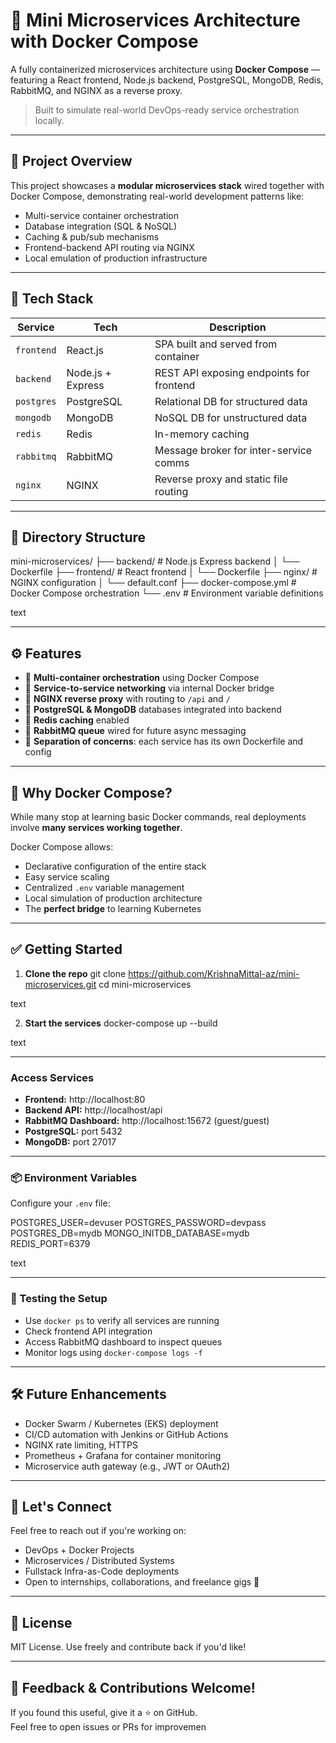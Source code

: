 # 🐳 Mini Microservices Architecture with Docker Compose

A fully containerized microservices architecture using **Docker Compose** — featuring a React frontend, Node.js backend, PostgreSQL, MongoDB, Redis, RabbitMQ, and NGINX as a reverse proxy.

> Built to simulate real-world DevOps-ready service orchestration locally.
    
---

## 🚀 Project Overview

This project showcases a **modular microservices stack** wired together with Docker Compose, demonstrating real-world development patterns like:

- Multi-service container orchestration
- Database integration (SQL & NoSQL)
- Caching & pub/sub mechanisms
- Frontend-backend API routing via NGINX
- Local emulation of production infrastructure

---

## 🧱 Tech Stack

| Service     | Tech              | Description                                |
|-------------|-------------------|--------------------------------------------|
| `frontend`  | React.js          | SPA built and served from container        |
| `backend`   | Node.js + Express | REST API exposing endpoints for frontend   |
| `postgres`  | PostgreSQL        | Relational DB for structured data          |
| `mongodb`   | MongoDB           | NoSQL DB for unstructured data             |
| `redis`     | Redis             | In-memory caching                          |
| `rabbitmq`  | RabbitMQ          | Message broker for inter-service comms     |
| `nginx`     | NGINX             | Reverse proxy and static file routing      |

---

## 📁 Directory Structure

mini-microservices/
├── backend/ # Node.js Express backend
│ └── Dockerfile
├── frontend/ # React frontend
│ └── Dockerfile
├── nginx/ # NGINX configuration
│ └── default.conf
├── docker-compose.yml # Docker Compose orchestration
└── .env # Environment variable definitions

text

---

## ⚙️ Features

- 🐳 **Multi-container orchestration** using Docker Compose
- 🔁 **Service-to-service networking** via internal Docker bridge
- 🔗 **NGINX reverse proxy** with routing to `/api` and `/`
- 💾 **PostgreSQL & MongoDB** databases integrated into backend
- 🧠 **Redis caching** enabled
- 🐇 **RabbitMQ queue** wired for future async messaging
- 🎯 **Separation of concerns**: each service has its own Dockerfile and config

---

## 🧠 Why Docker Compose?

While many stop at learning basic Docker commands, real deployments involve **many services working together**.

Docker Compose allows:
- Declarative configuration of the entire stack
- Easy service scaling
- Centralized `.env` variable management
- Local simulation of production architecture
- The **perfect bridge** to learning Kubernetes

---

## ✅ Getting Started

1. **Clone the repo**
git clone https://github.com/KrishnaMittal-az/mini-microservices.git
cd mini-microservices

text

2. **Start the services**
docker-compose up --build

text

---

### Access Services

- **Frontend:** http://localhost:80
- **Backend API:** http://localhost/api
- **RabbitMQ Dashboard:** http://localhost:15672 (guest/guest)
- **PostgreSQL:** port 5432
- **MongoDB:** port 27017

---

### 📦 Environment Variables

Configure your `.env` file:

POSTGRES_USER=devuser
POSTGRES_PASSWORD=devpass
POSTGRES_DB=mydb
MONGO_INITDB_DATABASE=mydb
REDIS_PORT=6379

text

---

### 🧪 Testing the Setup

- Use `docker ps` to verify all services are running
- Check frontend API integration
- Access RabbitMQ dashboard to inspect queues
- Monitor logs using `docker-compose logs -f`

---

## 🛠️ Future Enhancements

- Docker Swarm / Kubernetes (EKS) deployment
- CI/CD automation with Jenkins or GitHub Actions
- NGINX rate limiting, HTTPS
- Prometheus + Grafana for container monitoring
- Microservice auth gateway (e.g., JWT or OAuth2)

---

## 🤝 Let's Connect

Feel free to reach out if you're working on:

- DevOps + Docker Projects
- Microservices / Distributed Systems
- Fullstack Infra-as-Code deployments
- Open to internships, collaborations, and freelance gigs 🚀

---

## 🔗 License

MIT License. Use freely and contribute back if you'd like!

---

## 💬 Feedback & Contributions Welcome!

If you found this useful, give it a ⭐ on GitHub.  
Feel free to open issues or PRs for improvemen
